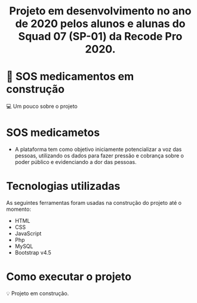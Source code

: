 <h1 align="center">
  Projeto em desenvolvimento no ano de 2020 pelos alunos e alunas do Squad 07 (SP-01) da Recode Pro 2020.
<h1 align="center">


# 🚧 SOS medicamentos em construção

💻 Um pouco sobre o projeto

# SOS medicametos
 * A plataforma tem como objetivo iniciamente potencializar a voz das pessoas, utilizando os dados para fazer pressão e cobrança sobre o poder público e evidenciando a dor das pessoas.
 
# Tecnologias utilizadas

As seguintes ferramentas foram usadas na construção do projeto até o momento:

* HTML
* CSS
* JavaScript
* Php
* MySQL
* Bootstrap v4.5

# Como executar o projeto

💡 Projeto em construção.
